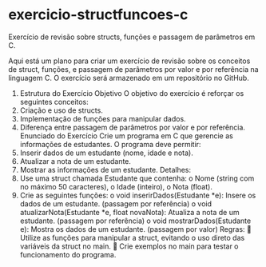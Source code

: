 # exercicio-structfuncoes-c
Exercício de revisão sobre structs, funções e passagem de parâmetros em C.

Aqui está um plano para criar um exercício de revisão sobre os conceitos de struct,
funções, e passagem de parâmetros por valor e por referência na linguagem C. O
exercício será armazenado em um repositório no GitHub.
1. Estrutura do Exercício
Objetivo
O objetivo do exercício é reforçar os seguintes conceitos:
1. Criação e uso de structs.
2. Implementação de funções para manipular dados.
3. Diferença entre passagem de parâmetros por valor e por referência.
Enunciado do Exercício
Crie um programa em C que gerencie as informações de estudantes. O programa deve
permitir:
1. Inserir dados de um estudante (nome, idade e nota).
2. Atualizar a nota de um estudante.
3. Mostrar as informações de um estudante.
Detalhes:
1. Use uma struct chamada Estudante que contenha:
o Nome (string com no máximo 50 caracteres),
o Idade (inteiro),
o Nota (float).
2. Crie as seguintes funções:
o void inserirDados(Estudante *e): Insere os dados de um estudante.
(passagem por referência)
o void atualizarNota(Estudante *e, float novaNota): Atualiza a
nota de um estudante. (passagem por referência)
o void mostrarDados(Estudante e): Mostra os dados de um estudante.
(passagem por valor)
Regras:
 Utilize as funções para manipular a struct, evitando o uso direto das variáveis da
struct no main.
 Crie exemplos no main para testar o funcionamento do programa. 
